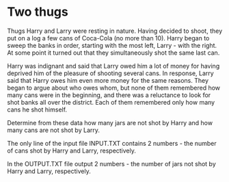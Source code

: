 # Two thugs

Thugs Harry and Larry were resting in nature. Having decided to shoot, they put on a log a few cans of Coca-Cola (no more than 10). Harry began to sweep the banks in order, starting with the most left, Larry - with the right. At some point it turned out that they simultaneously shot the same last can.

Harry was indignant and said that Larry owed him a lot of money for having deprived him of the pleasure of shooting several cans. In response, Larry said that Harry owes him even more money for the same reasons. They began to argue about who owes whom, but none of them remembered how many cans were in the beginning, and there was a reluctance to look for shot banks all over the district. Each of them remembered only how many cans he shot himself.

Determine from these data how many jars are not shot by Harry and how many cans are not shot by Larry.

The only line of the input file INPUT.TXT contains 2 numbers - the number of cans shot by Harry and Larry, respectively.

In the OUTPUT.TXT file output 2 numbers - the number of jars not shot by Harry and Larry, respectively.
